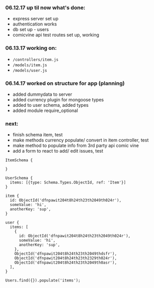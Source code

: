 ### 06.12.17 up til now what's done:
* express server set up
* authentication works
* db set up - users
* comicvine api test routes set up, working

### 06.13.17 working on:
* `/controllers/item.js`
* `/models/item.js`
* `/models/user.js`


### 06.14.17 worked on structure for app (planning)
* added dummydata to server
* added currency plugin for mongoose types
* added to user schema, added types
* added module require_optional

### next:

* finish schema item, test
* make methods currency populate/ convert in item controller, test
* make method to populate info from 3rd party api comic vine
* add a form to react to add/ edit issues, test

```
ItemSchema {
  
}

UserSchema {
  items: [{type: Schema.Types.ObjectId, ref: 'Item'}]
}

item {
  id: ObjectId('dfnpawit204t8h24th23th2049th024r'),
  someValue: 'hi',
  anotherKey: 'sup',
}

user {
  items: [
    {
      id: ObjectId('dfnpawit204t8h24th23th2049th024r'),
      someValue: 'hi',
      anotherKey: 'sup',
    },
    ObjectId('dfnpawit204t8h24th23th2049thdsfr'),
    ObjectId('dfnpawit204t8h24th23th2329th024r'),
    ObjectId('dfnpawit204t8h24th23th2049th0asr'),
  ],
}
  
Users.find({}).populate('items');
